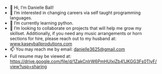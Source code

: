 - 👋 Hi, I’m Danielle Ball! 
- 👀 I’m interested in changing careers via self taught programming languages. 
- 🌱 I’m currently learning python.
- 💞️ I’m looking to collaborate on projects that will help me grow my skillset. Additionally, if you need any music arrangements or horn sections for hire, please reach out to my husband at: www.kaseyballprodutions.com
- 📫 You may reach me by email: danielle3625@gmail.com
- Full resume may be viewed at: https://drive.google.com/file/d/1ZakCnlrW6PmHUIxiZb41JKGG3Fs0TlyF/view?usp=sharing
